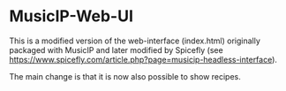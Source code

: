 # MusicIP-Web-UI

This is a modified version of the web-interface (index.html) originally packaged with MusicIP and later modified by Spicefly (see https://www.spicefly.com/article.php?page=musicip-headless-interface). 

The main change is that it is now also possible to show recipes.
